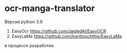 # ocr-manga-translator
Версия python 3.9

1) EasyOcr https://github.com/JaidedAI/EasyOCR
2) EasyLaMa  https://github.com/kanttouchthis/EasyLaMa
 
в процессе разработки 